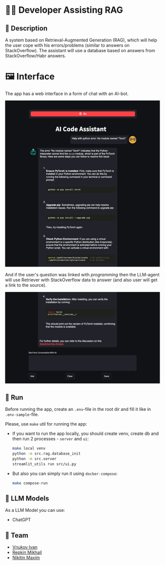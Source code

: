 # 👨‍💻 Developer Assisting RAG

## 📖 Description

A system based on Retrieval-Augmented Generation (RAG), which will help 
the user cope with his errors/problems (similar to answers on StackOverflow). 
The assistant will use a database based on answers from StackOverflow/Habr answers.

# 🖼 Interface
The app has a web interface in a form of chat with an AI-bot.

![](./docs/chat.png)

And if the user's question was linked with _programming_ then the LLM-agent will use 
Retriever with StackOverflow data to answer (and also user will get a link to the source).

![](./docs/refer.png)

## 🚀 Run

Before running the app, create an `.env`-file in the root dir and fill it like in `.env-sample`-file.

Please, use `make` util for running the app:

- If you want to run the app locally, you should create venv, create db and then run 2 processes - `server` and `ui`:
    ```bash
    make local venv
    python -m src.rag.database_init
    python -m src.server
    streamlit_utils run src/ui.py
    ```

- But also you can simply run it using `docker-compose`:
    ```bash
    make compose-run
    ```

## 🤖 LLM Models
As a LLM Model you can use:
- ChatGPT

## 🦸‍ Team
- [Vnukov Ivan](https://github.com/ONEPANTSU)
- [Repkin Mikhail](https://github.com/Mikhail-Repkin)
- [Nikitin Maxim](https://github.com/Maxon081102)